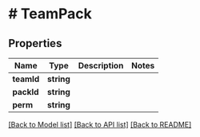 # # TeamPack

## Properties

Name | Type | Description | Notes
------------ | ------------- | ------------- | -------------
**teamId** | **string** |  | 
**packId** | **string** |  | 
**perm** | **string** |  | 

[[Back to Model list]](../../README.md#documentation-for-models) [[Back to API list]](../../README.md#documentation-for-api-endpoints) [[Back to README]](../../README.md)


